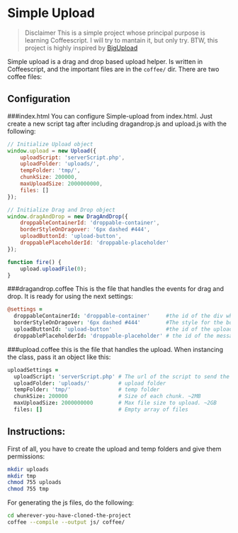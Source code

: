 Simple Upload
=============

> Disclaimer
> This is a simple project whose principal purpose is learning Coffeescript.
> I will try to mantain it, but only try.
> BTW, this project is highly inspired by [BigUpload](https://github.com/sthielen/BigUpload)

Simple upload is a drag and drop based upload helper. Is written in
Coffeescript, and the important files are in the `coffee/` dir. There are two
coffee files:

Configuration
-------------
###index.html
You can configure Simple-upload from index.html. Just create a new script tag
after including dragandrop.js and upload.js with the following:

```javascript
// Initialize Upload object
window.upload = new Upload({
	uploadScript: 'serverScript.php',
	uploadFolder: 'uploads/',
	tempFolder: 'tmp/',
	chunkSize: 200000,
	maxUploadSize: 2000000000,
	files: []
});

// Initialize Drag and Drop object
window.dragAndDrop = new DragAndDrop({
	droppableContainerId: 'droppable-container',
	borderStyleOnDragover: '6px dashed #444',
	uploadButtonId: 'upload-button',
	droppablePlaceholderId: 'droppable-placeholder'
});

function fire() {
	upload.uploadFile(0);
}
```

###dragandrop.coffee
This is the file that handles the events for drag and drop. It is ready for
using the next settings:

```coffeescript
@settings =
  droppableContainerId: 'droppable-container'     #the id of the div where we will drop the files in
  borderStyleOnDragover: '6px dashed #444'        #The style for the border of the div while in the dragover event
  uploadButtonId: 'upload-button'                 #the id of the upload button
  droppablePlaceholderId: 'droppable-placeholder' # the id of the message "drop your files here"
```

###upload.coffee
this is the file that handles the upload. When instancing the class, pass it an
object like this:

```coffee
uploadSettings =
  uploadScript: 'serverScript.php' # The url of the script to send the data to
  uploadFolder: 'uploads/'         # upload folder
  tempFolder: 'tmp/'               # temp folder
  chunkSize: 200000                # Size of each chunk. ~2MB
  maxUploadSize: 2000000000        # Max file size to upload. ~2GB
  files: []                        # Empty array of files
```

Instructions:
-------------
First of all, you have to create the upload and temp folders and give them
permissions:

```bash
mkdir uploads
mkdir tmp
chmod 755 uploads
chmod 755 tmp
```

For generating the js files, do the following:

```bash
cd wherever-you-have-cloned-the-project
coffee --compile --output js/ coffee/
```
